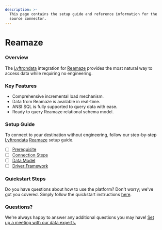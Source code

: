```yaml
---
description: >-
  This page contains the setup guide and reference information for the Reamaze
  source connector.
---
```


# Reamaze

### Overview

The [Lyftrondata](https://www.lyftrondata.com/) integration for [Reamaze](None/) provides the most natural way to access data while requiring no engineering.

### Key Features

* Comprehensive incremental load mechanism.
* Data from Reamaze is available in real-time.
* ANSI SQL is fully supported to query data with ease.
* Ready to query Reamaze relational schema model.

### Setup Guide

To connect to your destination without engineering, follow our step-by-step [Lyftrondata](https://www.lyftrondata.com/) [Reamaze](None/) setup guide.

* [ ] [Prerequisite](prerequisite.md)
* [ ] [Connection Steps](connection-steps.md)
* [ ] [Data Model](data-model/erd.md)
* [ ] [Driver Framework](driver-framework/)

### Quickstart Steps

Do you have questions about how to use the platform? Don't worry; we've got you covered. Simply follow the quickstart instructions [here](../../).

### Questions? <a href="#questions" id="questions"></a>

We're always happy to answer any additional questions you may have! [Set up a meeting with our data experts.](https://www.lyftrondata.com/book-a-meeting/)
